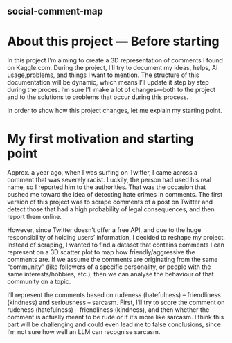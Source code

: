 ## social-comment-map

# About this project — Before starting

In this project I’m aiming to create a 3D representation of comments I found on Kaggle.com. During the project, I’ll try to document my ideas, helps, Ai usage,problems, and things I want to mention. The structure of this documentation will be dynamic, which means I’ll update it step by step during the proces. I’m sure I’ll make a lot of changes—both to the project and to the solutions to problems that occur during this process.

In order to show how this project changes, let me explain my starting point.

# My first motivation and starting point

Approx. a year ago, when I was surfing on Twitter, I came across a comment that was severely racist. Luckily, the person had used his real name, so I reported him to the authorities. That was the occasion that pushed me toward the idea of detecting hate crimes in comments. The first version of this project was to scrape comments of a post on Twitter and detect those that had a high probability of legal consequences, and then report them online.

However, since Twitter doesn’t offer a free API, and due to the huge responsibility of holding users’ information, I decided to reshape my project. Instead of scraping, I wanted to find a dataset that contains comments I can represent on a 3D scatter plot to map how friendly/aggressive the comments are. If we assume the comments are originating from the same “community” (like followers of a specific personality, or people with the same interests/hobbies, etc.), then we can analyse the behaviour of that community on a topic.

I’ll represent the comments based on rudeness (hatefulness) – friendliness (kindness) and seriousness – sarcasm. First, I’ll try to score the comment on rudeness (hatefulness) – friendliness (kindness), and then whether the comment is actually meant to be rude or if it’s more like sarcasm. I think this part will be challenging and could even lead me to false conclusions, since I’m not sure how well an LLM can recognise sarcasm.

